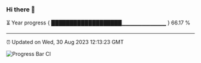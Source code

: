 ### Hi there 👋

⏳ Year progress { ███████████████████▁▁▁▁▁▁▁▁▁▁▁ } 66.17 %

---

⏰ Updated on Wed, 30 Aug 2023 12:13:23 GMT

![Progress Bar CI](https://github.com/Shyam-Makwana/GitHub-Actions-Demo/workflows/Progress%20Bar%20CI/badge.svg)
